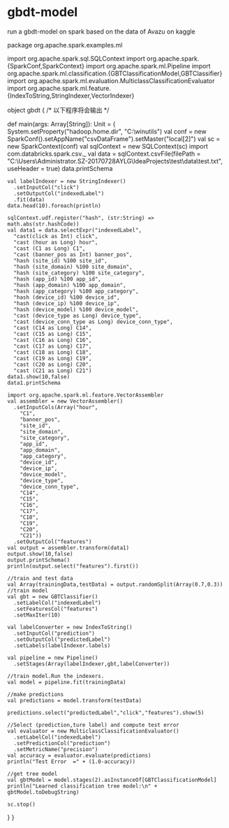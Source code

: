 # gbdt-model
run a gbdt-model on spark based on the data of Avazu on kaggle

package org.apache.spark.examples.ml

import org.apache.spark.sql.SQLContext
import org.apache.spark.{SparkConf,SparkContext}
import org.apache.spark.ml.Pipeline
import org.apache.spark.ml.classification.{GBTClassificationModel,GBTClassifier}
import org.apache.spark.ml.evaluation.MulticlassClassificationEvaluator
import org.apache.spark.ml.feature.{IndexToString,StringIndexer,VectorIndexer}

object gbdt {
  /* 以下程序将会输出
   */

  def main(args: Array[String]): Unit = {
    System.setProperty("hadoop.home.dir", "C:\\winutils")
    val conf = new SparkConf().setAppName("csvDataFrame").setMaster("local[2]")
    val sc = new SparkContext(conf)
    val sqlContext = new SQLContext(sc)
    import com.databricks.spark.csv._
    val data = sqlContext.csvFile(filePath = "C:\\Users\\Administrator.SZ-20170728AYLG\\IdeaProjects\\test\\data\\test.txt", useHeader = true)
    data.printSchema

    val labelIndexer = new StringIndexer()
      .setInputCol("click")
      .setOutputCol("indexedLabel")
      .fit(data)
    data.head(10).foreach(println)

    sqlContext.udf.register("hash", (str:String) => math.abs(str.hashCode))
    val data1 = data.selectExpr("indexedLabel",
      "cast(click as Int) click",
      "cast (hour as Long) hour",
      "cast (C1 as Long) C1",
      "cast (banner_pos as Int) banner_pos",
      "hash (site_id) %100 site_id",
      "hash (site_domain) %100 site_domain",
      "hash (site_category) %100 site_category",
      "hash (app_id) %100 app_id",
      "hash (app_domain) %100 app_domain",
      "hash (app_category) %100 app_category",
      "hash (device_id) %100 device_id",
      "hash (device_ip) %100 device_ip",
      "hash (device_model) %100 device_model",
      "cast (device_type as Long) device_type",
      "cast (device_conn_type as Long) device_conn_type",
      "cast (C14 as Long) C14",
      "cast (C15 as Long) C15",
      "cast (C16 as Long) C16",
      "cast (C17 as Long) C17",
      "cast (C18 as Long) C18",
      "cast (C19 as Long) C19",
      "cast (C20 as Long) C20",
      "cast (C21 as Long) C21")
    data1.show(10,false)
    data1.printSchema

    import org.apache.spark.ml.feature.VectorAssembler
    val assembler = new VectorAssembler()
      .setInputCols(Array("hour",
        "C1",
        "banner_pos",
        "site_id",
        "site_domain",
        "site_category",
        "app_id",
        "app_domain",
        "app_category",
        "device_id",
        "device_ip",
        "device_model",
        "device_type",
        "device_conn_type",
        "C14",
        "C15",
        "C16",
        "C17",
        "C18",
        "C19",
        "C20",
        "C21"))
      .setOutputCol("features")
    val output = assembler.transform(data1)
    output.show(10,false)
    output.printSchema()
    println(output.select("features").first())

    //train and test data
    val Array(trainingData,testData) = output.randomSplit(Array(0.7,0.3))
    //train model
    val gbt = new GBTClassifier()
      .setLabelCol("indexedLabel")
      .setFeaturesCol("features")
      .setMaxIter(10)

    val labelConverter = new IndexToString()
      .setInputCol("prediction")
      .setOutputCol("predictedLabel")
      .setLabels(labelIndexer.labels)

    val pipeline = new Pipeline()
      .setStages(Array(labelIndexer,gbt,labelConverter))

    //train model.Run the indexers.
    val model = pipeline.fit(trainingData)

    //make predictions
    val predictions = model.transform(testData)

    predictions.select("predictedLabel","click","features").show(5)

    //Select (prediction,ture label) and compute test error
    val evaluator = new MulticlassClassificationEvaluator()
      .setLabelCol("indexedLabel")
      .setPredictionCol("prediction")
      .setMetricName("precision")
    val accuracy = evaluator.evaluate(predictions)
    println("Test Error  =" + (1.0-accuracy))

    //get tree model
    val gbtModel = model.stages(2).asInstanceOf[GBTClassificationModel]
    println("Learned classification tree model:\n" + gbtModel.toDebugString)

    sc.stop()
  }
}


